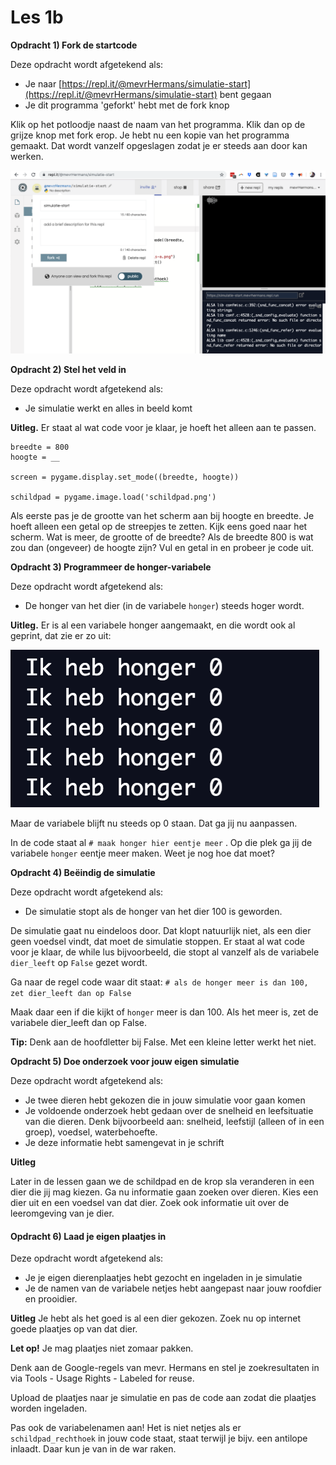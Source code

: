 # Les 1b

**Opdracht 1\) Fork de startcode** 

Deze opdracht wordt afgetekend als:

* Je naar [https://repl.it/@mevrHermans/simulatie-start](https://repl.it/@mevrHermans/simulatie-start) bent gegaan
* Je dit programma 'geforkt' hebt met de fork knop

Klik op het potloodje naast de naam van het programma. Klik dan op de grijze knop met fork erop. Je hebt nu een kopie van het programma gemaakt. Dat wordt vanzelf opgeslagen zodat je er steeds aan door kan werken.

![](../../.gitbook/assets/les1-afb1.png)

**Opdracht 2\) Stel het veld in**

Deze opdracht wordt afgetekend als:

* Je simulatie werkt en alles in beeld komt

**Uitleg.** Er staat al wat code voor je klaar, je hoeft het alleen aan te passen.

```text
breedte = 800
hoogte = __
​
screen = pygame.display.set_mode((breedte, hoogte))
​
schildpad = pygame.image.load('schildpad.png')
```

Als eerste pas je de grootte van het scherm aan bij hoogte en breedte. Je hoeft alleen een getal op de streepjes te zetten. Kijk eens goed naar het scherm. Wat is meer, de grootte of de breedte? Als de breedte 800 is wat zou dan \(ongeveer\) de hoogte zijn? Vul en getal in en probeer je code uit.

**Opdracht 3\) Programmeer de honger-variabele**

Deze opdracht wordt afgetekend als:

* De honger van het dier \(in de variabele `honger`\) steeds hoger wordt.

**Uitleg.** Er is al een variabele honger aangemaakt, en die wordt ook al geprint, dat zie er zo uit:

![](../../.gitbook/assets/image%20%284%29.png)

Maar de variabele blijft nu steeds op 0 staan. Dat ga jij nu aanpassen. 

In de code staat al `# maak honger hier eentje meer` . Op die plek ga jij de variabele `honger` eentje meer maken. Weet je nog hoe dat moet?

**Opdracht 4\) Beëindig de simulatie**

Deze opdracht wordt afgetekend als:

* De simulatie stopt als de honger van het dier 100 is geworden. 

De simulatie gaat nu eindeloos door. Dat klopt natuurlijk niet, als een dier geen voedsel vindt, dat moet de simulatie stoppen. Er staat al wat code voor je klaar, de while lus bijvoorbeeld, die stopt al vanzelf als de variabele `dier_leeft` op `False` gezet wordt.

Ga naar de regel code waar dit staat: `# als de honger meer is dan 100, zet dier_leeft dan op False`

Maak daar een if die kijkt of `honger` meer is dan 100. Als het meer is, zet de variabele dier\_leeft dan op False.

**Tip:** Denk aan de hoofdletter bij False. Met een kleine letter werkt het niet.

**Opdracht 5\) Doe onderzoek voor jouw eigen simulatie**

Deze opdracht wordt afgetekend als:

* Je twee dieren hebt gekozen die in jouw simulatie voor gaan komen
* Je voldoende onderzoek hebt gedaan over de snelheid en leefsituatie van die dieren. Denk bijvoorbeeld aan: snelheid, leefstijl \(alleen of in een groep\), voedsel, waterbehoefte.
* Je deze informatie hebt samengevat in je schrift

**Uitleg**

Later in de lessen gaan we de schildpad en de krop sla veranderen in een dier die jij mag kiezen. Ga nu informatie gaan zoeken over dieren. Kies een dier uit en een voedsel van dat dier. Zoek ook informatie uit over de leeromgeving van je dier.

#### **Opdracht 6\)** Laad je eigen plaatjes in

Deze opdracht wordt afgetekend als:

* Je je eigen dierenplaatjes hebt gezocht en ingeladen in je simulatie
* Je de namen van de variabele netjes hebt aangepast naar jouw roofdier en prooidier.

**Uitleg** Je hebt als het goed is al een dier gekozen. Zoek nu op internet goede plaatjes op van dat dier.

**Let op!** Je mag plaatjes niet zomaar pakken.

Denk aan de Google-regels van mevr. Hermans en stel je zoekresultaten in via Tools - Usage Rights - Labeled for reuse.

Upload de plaatjes naar je simulatie en pas de code aan zodat die plaatjes worden ingeladen.

Pas ook de variabelenamen aan! Het is niet netjes als er `schildpad_rechthoek` in jouw code staat, staat terwijl je bijv. een antilope inlaadt. Daar kun je van in de war raken.





